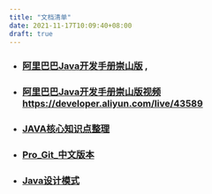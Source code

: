 ```yaml
---
title: "文档清单"
date: 2021-11-17T10:09:40+08:00
draft: true
---
```


- ### [阿里巴巴Java开发手册崇山版](阿里巴巴Java开发手册崇山版.pdf) , 
- ### [阿里巴巴Java开发手册崇山版视频](https://developer.aliyun.com/live/43589)https://developer.aliyun.com/live/43589 
- ### [JAVA核心知识点整理](JAVA核心知识点整理.pdf)
- ### [Pro_Git_中文版本](Pro_Git_中文版本.pdf)
- ### [Java设计模式](Java设计模式.pdf)

